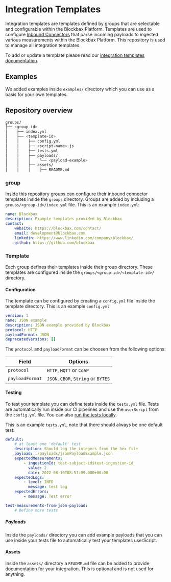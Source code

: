# Integration Templates

Integration templates are templates defined by groups that are selectable and configurable within the Blockbax Platform. Templates are used to configure [Inbound Connectors](https://blockbax.com/docs/integrations/#inbound-connectors) that parse incoming payloads to ingested various measurements within the Blockbax Platform. This repository is used to manage all integration templates.

To add or update a template please read our [integration templates documentation](https://blockbax.com/docs/integrations/integration-templates#creating-or-updating-integration-templates).

## Examples

We added examples inside `examples/` directory which you can use as a basis for your own templates.

## Repository overview

```bash
groups/
├── <group-id>
│    ├── index.yml
│    ├── <template-id>
│    │    ├── config.yml
│    │    ├── <script-name>.js
│    │    ├── tests.yml
│    │    ├── payloads/
│    │    │    └── <payload-example>
│    │    ├── assets/
│    │    │    ├── README.md
```

### group

Inside this repository groups can configure their inbound connector templates inside the `groups` directory. Groups are added by including a `groups/<group-id>/index.yml` file. This is an example `index.yml`:

```yml
name: Blockbax
description: Example templates provided by Blockbax
contact:
    website: https://blockbax.com/contact/
    email: development@blockbax.com
    linkedin: https://www.linkedin.com/company/blockbax/
    github: https://github.com/blockbax
```

### Template

Each group defines their templates inside their group directory. These templates are configured inside the `groups/<group-id>/<template-id>/` directory.

#### Configuration

The template can be configured by creating a `config.yml` file inside the template directory. This is an example `config.yml`:

```yaml
version: 1
name: JSON example
description: JSON example provided by Blockbax
protocol: HTTP
payloadFormat: JSON
deprecatedVersions: []
```

The `protocol` and `payloadFormat` can be choosen from the following options:

| Field           | Options                             |
| --------------- | ----------------------------------- |
| `protocol`      | `HTTP`, `MQTT` or `CoAP`            |
| `payloadFormat` | `JSON`, `CBOR`, `String` or `BYTES` |

#### Testing

To test your template you can define tests inside the `tests.yml` file. Tests are automatically run inside our CI pipelines and use the `userScript` from the `config.yml` file. You can also [run the tests locally](#configure-the-test-suite).

This is an example `tests.yml`, note that there should always be one default test:

```yaml
default:
    # at least one 'default' test
    description: Should log the integers from the hex file
    payload: ./payloads/jsonPayloadExample.json
    expectedMeasurements:
        - ingestionId: test-subject-id$test-ingestion-id
          value: 2
          date: 2022-08-16T08:57:09.000+00:00
    expectedLogs:
        - level: INFO
          message: test log
    expectedErrors:
        - message: Test error

test-measurements-from-json-payload:
    # Define more tests
```

##### Payloads

Inside the `payloads/` directory you can add example payloads that you can use inside your tests file to automatically test your templates userScript.

#### Assets

Inside the `assets/` directory a `README.md` file can be added to provide documentation for your integration. This is optional and is not used for anything.
